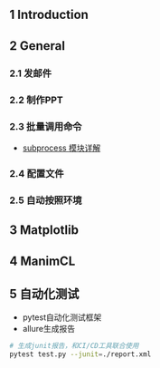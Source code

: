 ## 1 Introduction
## 2 General

### 2.1 发邮件
### 2.2 制作PPT
### 2.3 批量调用命令
- [subprocess 模块详解](https://blog.csdn.net/qq_43331089/article/details/124421661)

### 2.4 配置文件
### 2.5 自动按照环境
## 3 Matplotlib
## 4 ManimCL
## 5 自动化测试
- pytest自动化测试框架
- allure生成报告

```bash
# 生成junit报告，和CI/CD工具联合使用
pytest test.py --junit=./report.xml
```